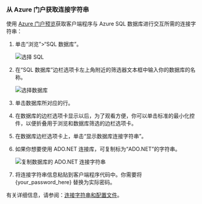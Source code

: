 <!--
../includes/sql-database-include-connection-string-20-portalshots.md

Latest Freshness check:  2015-09-02 , GeneMi.

## Connection string
-->

### 从 Azure 门户获取连接字符串

使用 [Azure 门户预览](https://portal.azure.cn/)获取客户端程序与 Azure SQL 数据库进行交互所需的连接字符串：

1. 单击“浏览”>“SQL 数据库”。

    ![选择 SQL][1-select-sql]  

2. 在“SQL 数据库”边栏选项卡左上角附近的筛选器文本框中输入你的数据库的名称。

    ![选择数据库][2-select-database]  

3. 单击数据库所对应的行。
4. 在数据库的边栏选项卡显示以后，为了观看方便，你可以单击标准的最小化控件，以便折叠用于浏览和数据库筛选的边栏选项卡。
5. 在数据库边栏选项卡上，单击“显示数据库连接字符串”。
6. 如果你想要使用 ADO.NET 连接库，可复制标为“ADO.NET”的字符串。

    ![复制数据库的 ADO.NET 连接字符串][3-get-connection-string]  

7. 将连接字符串信息粘贴到客户端程序代码中。你需要将 {your\_password\_here} 替换为实际密码。

有关详细信息，请参阅：[连接字符串和配置文件](http://msdn.microsoft.com/zh-cn/library/ms254494.aspx)。

<!-- Image references. -->

[1-select-sql]: ./media/sql-database-include-connection-string-20-portalshots/connection-string-select-sql.png

[2-select-database]: ./media/sql-database-include-connection-string-20-portalshots/connection-string-select-database.PNG

[3-get-connection-string]: ./media/sql-database-include-connection-string-20-portalshots/connection-string-dotnet.PNG

<!--
These three includes/ files are a sequenced set, but you can pick and choose:

../includes/sql-database-include-connection-string-20-portalshots.md
../includes/sql-database-include-connection-string-30-compare.md
../includes/sql-database-include-connection-string-40-config.md
-->

<!---HONumber=Mooncake_0116_2017-->